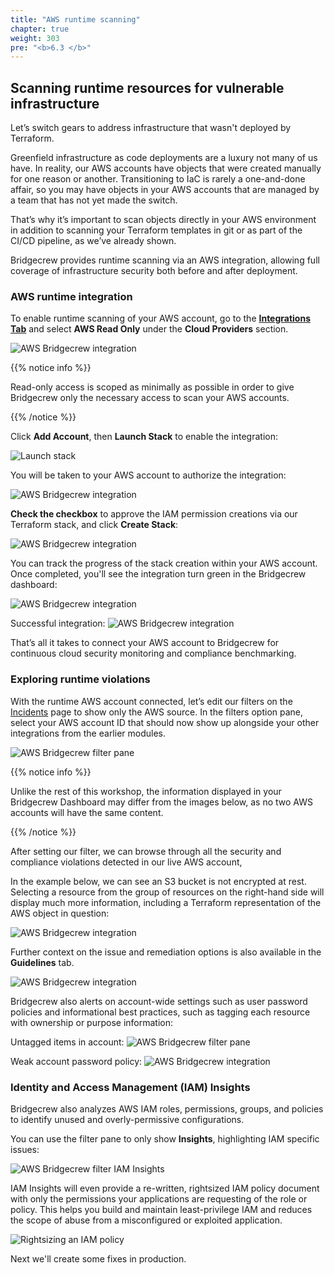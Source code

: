 ```yaml
---
title: "AWS runtime scanning"
chapter: true
weight: 303
pre: "<b>6.3 </b>"
---
```


## Scanning runtime resources for vulnerable infrastructure

Let’s switch gears to address infrastructure that wasn't deployed by Terraform.

Greenfield infrastructure as code deployments are a luxury not many of us have. In reality, our AWS accounts have objects that were created manually for one reason or another. Transitioning to IaC is rarely a one-and-done affair, so you may have objects in your AWS accounts that are managed by a team that has not yet made the switch.

That’s why it’s important to scan objects directly in your AWS environment in addition to scanning your Terraform templates in git or as part of the CI/CD pipeline, as we’ve already shown.

Bridgecrew provides runtime scanning via an AWS integration, allowing full coverage of infrastructure security both before and after deployment.

### AWS runtime integration

To enable runtime scanning of your AWS account, go to the [**Integrations Tab**](https://www.bridgecrew.cloud/integrations) and select **AWS Read Only** under the **Cloud Providers** section.

![AWS Bridgecrew integration](./images/dashboard-aws-runtime-00001.png "AWS Bridgecrew integration")


{{% notice info %}}
<p style='text-align: left;'>
Read-only access is scoped as minimally as possible in order to give Bridgecrew only the necessary access to scan your AWS accounts.
</p>
{{% /notice %}}

Click **Add Account**, then **Launch Stack** to enable the integration: 

![Launch stack](./images/aws-integration-add.png "Launch stack")

You will be taken to your AWS account to authorize the integration:

![AWS Bridgecrew integration](./images/dashboard-aws-runtime-00003.png "AWS Bridgecrew integration")

**Check the checkbox** to approve the IAM permission creations via our Terraform stack, and click **Create Stack**:

![AWS Bridgecrew integration](./images/dashboard-aws-runtime-00004.png "AWS Bridgecrew integration")

You can track the progress of the stack creation within your AWS account. Once completed, you'll see the integration turn green in the Bridgecrew dashboard:

![AWS Bridgecrew integration](./images/dashboard-aws-runtime-00006.png "AWS Bridgecrew integration")

Successful integration: 
![AWS Bridgecrew integration](./images/dashboard-aws-runtime-00007.png "AWS Bridgecrew integration")

That’s all it takes to connect your AWS account to Bridgecrew for continuous cloud security monitoring and compliance benchmarking.

### Exploring runtime violations
With the runtime AWS account connected, let’s edit our filters on the [Incidents](https://www.bridgecrew.cloud/incidents) page to show only the AWS source. In the filters option pane, select your AWS account ID that should now show up alongside your other integrations from the earlier modules.


![AWS Bridgecrew filter pane](./images/filter-aws-only-dash.png "AWS Bridgecrew filter pane")


{{% notice info %}}
<p style='text-align: left;'>
Unlike the rest of this workshop, the information displayed in your Bridgecrew Dashboard may differ from the images below, as no two AWS accounts will have the same content.
</p>
{{% /notice %}}

After setting our filter, we can browse through all the security and compliance violations detected in our live AWS account, 

In the example below, we can see an S3 bucket is not encrypted at rest. Selecting a resource from the group of resources on the right-hand side will display much more information, including a Terraform representation of the AWS object in question:

![AWS Bridgecrew integration](./images/dashboard-aws-runtime-00012.png "AWS Bridgecrew integration")

Further context on the issue and remediation options is also available in the **Guidelines** tab.

![AWS Bridgecrew integration](./images/dashboard-aws-runtime-00013.png "AWS Bridgecrew integration")

Bridgecrew also alerts on account-wide settings such as user password policies and informational best practices, such as tagging each resource with ownership or purpose information:

Untagged items in account:
![AWS Bridgecrew filter pane](./images/example-tagging-info.png "AWS Bridgecrew filter pane")

Weak account password policy:
![AWS Bridgecrew integration](./images/dashboard-aws-runtime-00008.png "AWS Bridgecrew integration")


### Identity and Access Management (IAM) Insights
Bridgecrew also analyzes AWS IAM roles, permissions, groups, and policies to identify unused and overly-permissive configurations.

You can use the filter pane to only show **Insights**, highlighting IAM specific issues:


![AWS Bridgecrew filter IAM Insights](./images/dashboard-aws-runtime-00009.png "AWS Bridgecrew filter IAM Insights")

IAM Insights will even provide a re-written, rightsized IAM policy document with only the permissions your applications are requesting of the role or policy. This helps you build and maintain least-privilege IAM and reduces the scope of abuse from a misconfigured or exploited application.

![Rightsizing an IAM policy](./images/iam-insights-rightsizing.png "Rightsizing an IAM policy")

Next we'll create some fixes in production.